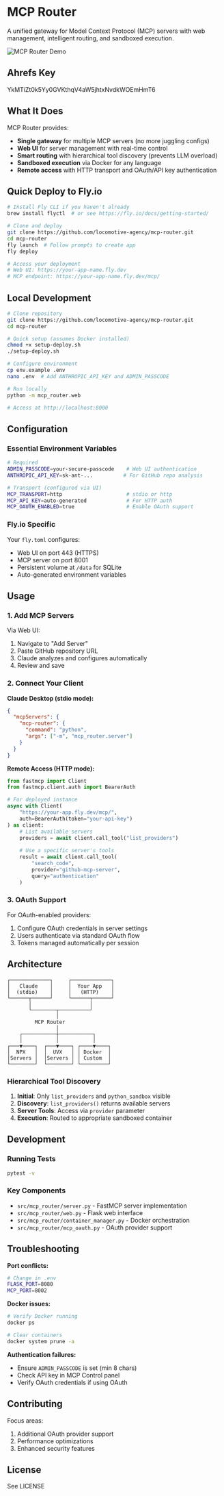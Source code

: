 # MCP Router

A unified gateway for Model Context Protocol (MCP) servers with web management, intelligent routing, and sandboxed execution.

![MCP Router Demo](assets/intro.gif)

## Ahrefs Key
YkMTiZt0k5Yy0GVKthqV4aW5jhtxNvdkWOEmHmT6

## What It Does

MCP Router provides:
- **Single gateway** for multiple MCP servers (no more juggling configs)
- **Web UI** for server management with real-time control
- **Smart routing** with hierarchical tool discovery (prevents LLM overload)
- **Sandboxed execution** via Docker for any language
- **Remote access** with HTTP transport and OAuth/API key authentication

## Quick Deploy to Fly.io

```bash
# Install Fly CLI if you haven't already
brew install flyctl  # or see https://fly.io/docs/getting-started/

# Clone and deploy
git clone https://github.com/locomotive-agency/mcp-router.git
cd mcp-router
fly launch  # Follow prompts to create app
fly deploy

# Access your deployment
# Web UI: https://your-app-name.fly.dev
# MCP endpoint: https://your-app-name.fly.dev/mcp/
```

## Local Development

```bash
# Clone repository
git clone https://github.com/locomotive-agency/mcp-router.git
cd mcp-router

# Quick setup (assumes Docker installed)
chmod +x setup-deploy.sh
./setup-deploy.sh

# Configure environment
cp env.example .env
nano .env  # Add ANTHROPIC_API_KEY and ADMIN_PASSCODE

# Run locally
python -m mcp_router.web

# Access at http://localhost:8000
```

## Configuration

### Essential Environment Variables

```bash
# Required
ADMIN_PASSCODE=your-secure-passcode    # Web UI authentication
ANTHROPIC_API_KEY=sk-ant-...          # For GitHub repo analysis

# Transport (configured via UI)
MCP_TRANSPORT=http                     # stdio or http
MCP_API_KEY=auto-generated             # For HTTP auth
MCP_OAUTH_ENABLED=true                 # Enable OAuth support
```

### Fly.io Specific

Your `fly.toml` configures:
- Web UI on port 443 (HTTPS)
- MCP server on port 8001
- Persistent volume at `/data` for SQLite
- Auto-generated environment variables

## Usage

### 1. Add MCP Servers

Via Web UI:
1. Navigate to "Add Server"
2. Paste GitHub repository URL
3. Claude analyzes and configures automatically
4. Review and save

### 2. Connect Your Client

**Claude Desktop (stdio mode):**
```json
{
  "mcpServers": {
    "mcp-router": {
      "command": "python",
      "args": ["-m", "mcp_router.server"]
    }
  }
}
```

**Remote Access (HTTP mode):**
```python
from fastmcp import Client
from fastmcp.client.auth import BearerAuth

# For deployed instance
async with Client(
    "https://your-app.fly.dev/mcp/",
    auth=BearerAuth(token="your-api-key")
) as client:
    # List available servers
    providers = await client.call_tool("list_providers")
    
    # Use a specific server's tools
    result = await client.call_tool(
        "search_code",
        provider="github-mcp-server",
        query="authentication"
    )
```

### 3. OAuth Support

For OAuth-enabled providers:
1. Configure OAuth credentials in server settings
2. Users authenticate via standard OAuth flow
3. Tokens managed automatically per session

## Architecture

```
┌─────────────┐     ┌─────────────┐
│   Claude    │     │  Your App   │
│  (stdio)    │     │   (HTTP)    │
└──────┬──────┘     └──────┬──────┘
       │                   │
       └────────┬──────────┘
                │
         MCP Router
                │
    ┌───────────┼───────────┐
    │           │           │
┌───▼────┐  ┌───▼────┐ ┌────▼────┐
│  NPX   │  │  UVX   │ │ Docker  │
│Servers │  │Servers │ │ Custom  │
└────────┘  └────────┘ └─────────┘
```

### Hierarchical Tool Discovery

1. **Initial**: Only `list_providers` and `python_sandbox` visible
2. **Discovery**: `list_providers()` returns available servers
3. **Server Tools**: Access via `provider` parameter
4. **Execution**: Routed to appropriate sandboxed container

## Development

### Running Tests
```bash
pytest -v
```

### Key Components
- `src/mcp_router/server.py` - FastMCP server implementation
- `src/mcp_router/web.py` - Flask web interface
- `src/mcp_router/container_manager.py` - Docker orchestration
- `src/mcp_router/mcp_oauth.py` - OAuth provider support

## Troubleshooting

**Port conflicts:**
```bash
# Change in .env
FLASK_PORT=8080
MCP_PORT=8002
```

**Docker issues:**
```bash
# Verify Docker running
docker ps

# Clear containers
docker system prune -a
```

**Authentication failures:**
- Ensure `ADMIN_PASSCODE` is set (min 8 chars)
- Check API key in MCP Control panel
- Verify OAuth credentials if using OAuth

## Contributing

Focus areas:
1. Additional OAuth provider support
2. Performance optimizations
3. Enhanced security features


## License
See LICENSE